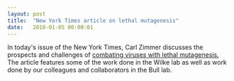 ```yaml
---
layout: post
title:  "New York Times article on lethal mutagenesis"
date:   2010-01-05 00:00:01
---
```

In today's issue of the New York Times, Carl Zimmer discusses the prospects and challenges of [combating viruses with lethal mutagenesis.](http://www.nytimes.com/2010/01/05/science/05lethal.html) The article features some of the work done in the Wilke lab as well as work done by our colleagues and collaborators in the Bull lab.
